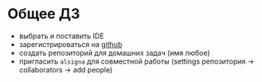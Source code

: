 # Общее ДЗ

- выбрать и поставить IDE
- зарегистрироваться на [github](https://github.com)
- создать репозиторий для домашних задач (имя любое)
- пригласить `alsigna` для совместной работы (settings репозитория -> collaborators -> add people)
